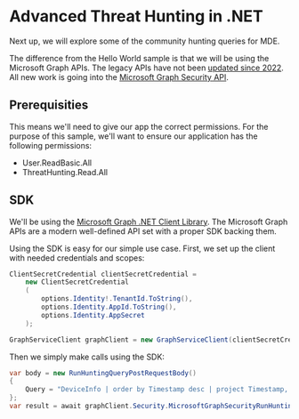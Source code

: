 # Advanced Threat Hunting in .NET

Next up, we will explore some of the community hunting queries for MDE.

The difference from the Hello World sample is that we will be using the Microsoft Graph APIs. The legacy APIs have not been [updated since 2022](https://learn.microsoft.com/en-us/defender-endpoint/api/api-release-notes). All new work is going into the [Microsoft Graph Security API](https://learn.microsoft.com/en-us/defender-endpoint/api/api-release-notes).

## Prerequisities

This means we'll need to give our app the correct permissions. For the purpose of this sample, we'll want to ensure our application has the following permissions:

* User.ReadBasic.All
* ThreatHunting.Read.All

## SDK

We'll be using the [Microsoft Graph .NET Client Library](https://github.com/microsoftgraph/msgraph-sdk-dotnet). The Microsoft Graph APIs are a modern well-defined API set with a proper SDK backing them.

Using the SDK is easy for our simple use case. First, we set up the client with needed credentials and scopes:

```csharp
ClientSecretCredential clientSecretCredential =
    new ClientSecretCredential
    (
        options.Identity!.TenantId.ToString(), 
        options.Identity.AppId.ToString(),
        options.Identity.AppSecret
    ); 

GraphServiceClient graphClient = new GraphServiceClient(clientSecretCredential, options.Login!.Scopes);
```

Then we simply make calls using the SDK:

```c#
var body = new RunHuntingQueryPostRequestBody() 
{ 
    Query = "DeviceInfo | order by Timestamp desc | project Timestamp, DeviceId, ReportId, ExposureLevel | limit 5" 
};
var result = await graphClient.Security.MicrosoftGraphSecurityRunHuntingQuery.PostAsync(body);
```